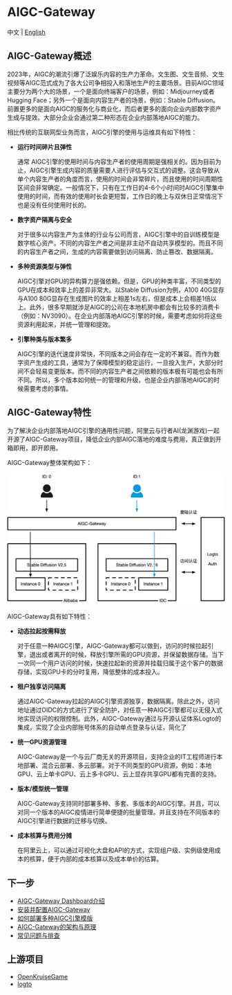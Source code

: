 # AIGC-Gateway

中文 | [English](./docs/en/README.md)

## AIGC-Gateway概述

2023年，AIGC的潮流引爆了泛娱乐内容的生产力革命。文生图、文生音频、文生视频等AIGC范式成为了各大公司争相投入和落地生产的主要场景。目前AIGC领域主要分为两个大的场景，一个是面向终端客户的场景，例如：Midjourney或者Hugging Face；另外一个是面向内容生产者的场景，例如：Stable Diffusion。前置更多的是面向AIGC的服务化与商业化，而后者更多的面向企业内部数字资产生成与提效。大部分企业会通过第二种形态在企业内部落地AIGC的能力。

相比传统的互联网型业务而言，AIGC引擎的使用与运维具有如下特性：

- **运行时间碎片且弹性**

    通常 AIGC引擎的使用时间与内容生产者的使用周期是强相关的。因为目前为止，AIGC引擎生成内容的质量需要人进行评估与交互式的调整。这会导致从单个内容生产者的角度而言，使用的时间会非常碎片，而且使用的时间周期性区间会非常确定。一般情况下，只有在工作日的4-6个小时间时AIGC引擎集中使用的时间，而有效的使用时长会更短暂，工作日的晚上与双休日正常情况下也是没有任何使用时长的。


- **数字资产隔离与安全**

    对于很多以内容生产为主体的行业与公司而言，AIGC引擎中的自训练模型是数字核心资产。不同的内容生产者之间是非主动不自动共享模型的。而且不同的内容生产者之间，生成的内容需要做到访问隔离、防止篡改、数据隔离。


- **多种资源类型与弹性**

   AIGC引擎对GPU的异构算力是强依赖。但是，GPU的种类丰富，不同类型的GPU在成本和效率上的差异非常大。以Stable Diffusion为例，A100 40G显存与A100 80G显存在生成图片的效率上相差1s左右，但是成本上会相差1倍以上。此外，很多早期就涉足AIGC的公司在本地机房中都会有比较多的消费卡（例如：NV3090）。在企业内部落地AIGC引擎的时候，需要考虑如何将这些资源利用起来，并统一管理和提效。


- **引擎种类与版本繁多**

   AIGC引擎的迭代速度非常快，不同版本之间会存在一定的不兼容。而作为数字资产生成的工具，通常为了保障模型的稳定运行，一旦投入生产，大部分时间不会轻易变更版本。而不同的内容生产者之间依赖的版本极有可能也会有所不同。所以，多个版本如何统一的管理和升级，也是企业内部落地AIGC的时候需要考虑的事情。


## AIGC-Gateway特性

为了解决企业内部落地AIGC引擎的通用性问题，阿里云与行者AI(龙渊游戏)一起开源了AIGC-Gateway项目，降低企业内部AIGC落地的难度与费用，真正做到开箱即用，即开即用。

AIGC-Gateway整体架构如下：

![architecture](./docs/images/arch.png)

AIGC-Gateway具有如下特性：
- **动态拉起按需释放**

  对于任意一种AIGC引擎，AIGC-Gateway都可以做到，访问的时候拉起引擎，退出或者离开的时候，释放引擎所需的GPU资源，并保留数据存储。当下一次同一个用户访问的时候，快速拉起新的资源并挂载归属于这个客户的数据存储，实现GPU卡的分时复用，降低整体的成本投入。


- **租户独享访问隔离**

  通过AIGC-Gateway拉起的AIGC引擎资源独享，数据隔离。除此之外，访问地址通过OIDC的方式进行了安全防护，对任意一种AIGC引擎都可以无侵入式地实现访问的权限控制。此外，AIGC-Gateway通过与开源认证体系Logto的集成，实现了企业内部账号体系的自动单点登录与认证，简化了


- **统一GPU资源管理**

  AIGC-Gateway是一个与云厂商无关的开源项目，支持企业的IT工程师进行本地部署、混合云部署、多云部署。对于不同类型的GPU资源，例如：本地GPU、云上单卡GPU、云上多卡GPU、云上显存共享GPU都有完善的支持。


- **版本/模型统一管理**

  AIGC-Gateway支持同时部署多种、多套、多版本的AIGC引擎。并且，可以对同一个版本的AIGC疫情进行简单便捷的批量管理。并且支持在不同版本的AIGC引擎进行数据的迁移与切换。


- **成本核算与费用分摊**

  在阿里云上，可以通过可视化大盘和API的方式，实现组户级、实例级使用成本的核算，便于内部的成本核算以及成本单价的估算。


## 下一步

- [AIGC-Gateway Dashboard介绍](./docs/Dashboard介绍.md)
- [安装并配置AIGC-Gateway](./docs/安装部署.md)
- [如何部署多种AIGC引擎模版](./docs/模版管理.md)
- [AIGC-Gateway的架构与原理](./docs/架构原理.md)
- [常见问题与排查](./docs/常见问题.md)

## 上游项目

- [OpenKruiseGame](https://github.com/openkruise/kruise-game)
- [logto](https://github.com/logto-io/logto/)